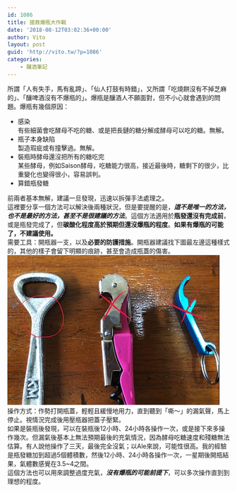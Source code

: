 ```yaml
---
id: 1086
title: 搶救爆瓶大作戰
date: '2018-08-12T03:02:36+00:00'
author: Vito
layout: post
guid: 'http://vito.tw/?p=1086'
categories:
    - 釀酒筆記
---
```


所謂「人有失手，馬有亂蹄」、「仙人打鼓有時錯」，又所謂「吃燒餅沒有不掉芝麻的」、「釀啤酒沒有不爆瓶的」。爆瓶是釀酒人不願面對，但不小心就會遇到的問題。爆瓶有幾個原因：

- 感染  
    有些細菌會吃酵母不吃的糖、或是把長鏈的糖分解成酵母可以吃的糖。無解。
- 瓶子本身缺陷  
    製造瑕疵或有撞擊過。無解。
- 裝瓶時酵母還沒把所有的糖吃完  
    某些酵母，例如Saison酵母，吃糖能力很高，接近最後時，糖剩下的很少，比重變化也變得很小，容易誤判。
- 算錯瓶發糖

前兩者基本無解，建議一旦發現，迅速以拆彈手法處理之。  
這裡要分享一個方法可以解決後兩種狀況，但是要提醒的是，***這不是唯一的方法，也不是最好的方法，甚至不是很建議的方法***。這個方法適用於**瓶發還沒有完成前**，或是瓶發完成了，但**碳酸化程度高於預期但還沒爆瓶的程度**。**如果有爆瓶的可能了，不建議使用。**  
需要工具：開瓶器一支，以及**必要的防護措施**。開瓶器建議找下圖最左邊這種樣式的，其他的樣子會留下明顯的痕跡，甚至會造成瓶蓋的傷害。  
![](/wp-content/uploads/2018/08/bottle-opener.jpg)  
操作方式：作勢打開瓶蓋，輕輕且緩慢地用力，直到聽到「嘶～」的漏氣聲，馬上停止。視情況完成後用壓瓶器把蓋子壓緊。  
如果是裝瓶後發現，可以在裝瓶後12小時、24小時各操作一次，或是接下來多操作幾次。但漏氣後基本上無法預期最後的充氣情況，因為酵母吃糖速度和殘糖無法估算。有人說他操作了三天，最後完全沒氣；以Ale來說，可能性很高。我的經驗是瓶發糖加到超過5個體積數，然後12小時、24小時各操作一次，一星期後開瓶結果，氣體數感覺在3.5~4之間。  
這個方法也可以用來調整過度充氣，***沒有爆瓶的可能前提下***，可以多次操作直到到理想的程度。